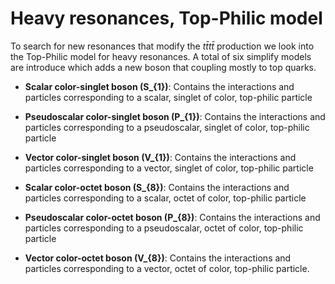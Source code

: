 # Heavy resonances, Top-Philic model

To search for new resonances that modify the $t\bar{t}t\bar{t}$ production we look into the Top-Philic model for heavy resonances. A total of six simplify models are introduce which adds a new boson that coupling mostly to top quarks.  

*  **Scalar color-singlet boson (S_{1})**: Contains the interactions and particles corresponding to a scalar, singlet of color, top-philic particle

*  **Pseudoscalar color-singlet boson (P_{1})**: Contains the interactions and particles corresponding to a pseudoscalar, singlet of color, top-philic particle

*  **Vector color-singlet boson (V_{1})**: Contains the interactions and particles corresponding to a vector, singlet of color, top-philic particle

*  **Scalar color-octet boson (S_{8})**: Contains the interactions and particles corresponding to a scalar, octet of color, top-philic particle

*  **Pseudoscalar color-octet boson (P_{8})**: Contains the interactions and particles corresponding to a pseudoscalar, octet of color, top-philic particle

*  **Vector color-octet boson (V_{8})**: Contains the interactions and particles corresponding to a vector, octet of color, top-philic particle. 
